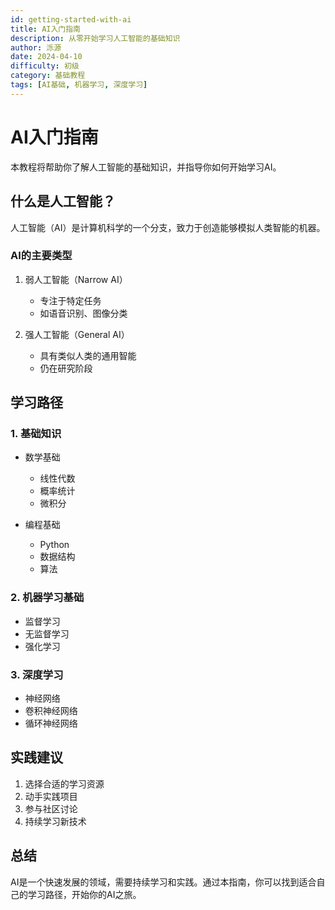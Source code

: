 ```yaml
---
id: getting-started-with-ai
title: AI入门指南
description: 从零开始学习人工智能的基础知识
author: 泺源
date: 2024-04-10
difficulty: 初级
category: 基础教程
tags: [AI基础, 机器学习, 深度学习]
---
```


# AI入门指南

本教程将帮助你了解人工智能的基础知识，并指导你如何开始学习AI。

## 什么是人工智能？

人工智能（AI）是计算机科学的一个分支，致力于创造能够模拟人类智能的机器。

### AI的主要类型

1. 弱人工智能（Narrow AI）
   - 专注于特定任务
   - 如语音识别、图像分类

2. 强人工智能（General AI）
   - 具有类似人类的通用智能
   - 仍在研究阶段

## 学习路径

### 1. 基础知识

- 数学基础
  - 线性代数
  - 概率统计
  - 微积分

- 编程基础
  - Python
  - 数据结构
  - 算法

### 2. 机器学习基础

- 监督学习
- 无监督学习
- 强化学习

### 3. 深度学习

- 神经网络
- 卷积神经网络
- 循环神经网络

## 实践建议

1. 选择合适的学习资源
2. 动手实践项目
3. 参与社区讨论
4. 持续学习新技术

## 总结

AI是一个快速发展的领域，需要持续学习和实践。通过本指南，你可以找到适合自己的学习路径，开始你的AI之旅。 
